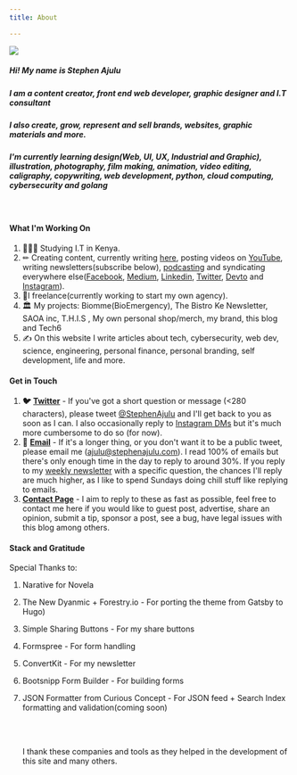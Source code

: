 ```yaml
---
title: About

---
```

![](/images/stephen-ajulu-1.jpg)

##### Hi! My name is Stephen Ajulu

##### I am a content creator, front end web developer, graphic designer and I.T consultant

##### I also create, grow, represent and sell brands, websites, graphic materials and more.

##### I'm currently learning design(Web, UI, UX, Industrial and Graphic), illustration, photography, film making, animation, video editing, caligraphy, copywriting, web development, python, cloud computing, cybersecurity and golang

<br>

#### What I'm Working On

1. 👨🏼‍⚕️ Studying I.T in Kenya.
2. ✏ Creating content, currently writing [here](https://ajulusthoughts.stephenajulu.com), posting videos on [YouTube](https://www.youtube.com/channel/UC043ZXL-t3yqtgcIxJmkHuA?view_as=subscriber), writing newsletters(subscribe below), [podcasting](https://anchor.fm/stephenajulu) and syndicating everywhere else([Facebook](https://www.facebook.com/stephenajulu), [Medium](https://stephenajulu.medium.com/), [Linkedin](https://www.linkedin.com/in/stephenajulu/), [Twitter](https://twitter.com/stephenajulu), [Devto](https://dev.to/stephenajulu) and [Instagram](https://www.instagram.com/stephenajulu)).
3. 💼I freelance(currently working to start my own agency).
4. 🏛 My projects: Biomme(BioEmergency), The Bistro Ke Newsletter, SAOA inc, T.H.I.S , My own personal shop/merch, my brand, this blog and Tech6
5. ✍️ On this website I write articles about tech, cybersecurity, web dev, science, engineering, personal finance, personal branding, self development, life and more.

#### Get in Touch

1. **🐦** [**Twitter**](https://twitter.com/stephenajulu) - If you've got a short question or message (<280 characters), please tweet [@StephenAjulu](https://twitter.com/stephenajulu) and I'll get back to you as soon as I can. I also occasionally reply to [Instagram DMs](https://instagram.com/stephenajulu) but it's much more cumbersome to do so (for now).
2. **📨** [**Email**](mailto:alunje73@gmail.com) - If it's a longer thing, or you don't want it to be a public tweet, please email me (ajulu@stephenajulu.com). I read 100% of emails but there's only enough time in the day to reply to around 30%. If you reply to my [weekly newsletter](https://newsletter.stephenajulu.com/) with a specific question, the chances I'll reply are much higher, as I like to spend Sundays doing chill stuff like replying to emails.
3. [**Contact Page**](/contact) - I aim to reply to these as fast as possible, feel free to contact me here if you would like to guest post, advertise, share an opinion, submit a tip, sponsor a post, see a bug, have legal issues with this blog among others.

#### Stack and Gratitude

Special Thanks to:

1. Narative for Novela
2. The New Dyanmic + Forestry.io - For porting the theme from Gatsby to Hugo)
3. Simple Sharing Buttons - For my share buttons
4. Formspree - For form handling
5. ConvertKit - For my newsletter
6. Bootsnipp Form Builder - For building forms
7. JSON Formatter from Curious Concept - For JSON feed + Search Index formatting and validation(coming soon)

   <br>

   <br>

   I thank these companies and tools as they helped in the development of this site and many others.
